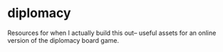 # diplomacy
Resources for when I actually build this out– useful assets for an online version of the diplomacy board game.
